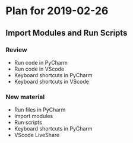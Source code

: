 # Plan for 2019-02-26


## Import Modules and Run Scripts

### Review
- Run code in PyCharm
- Run code in VScode
- Keyboard shortcuts in PyCharm
- Keyboard shortcuts in VScode

### New material
- Run files in PyCharm
- Import modules
- Run scripts
- Keyboard shortcuts in PyCharm
- VScode LiveShare

